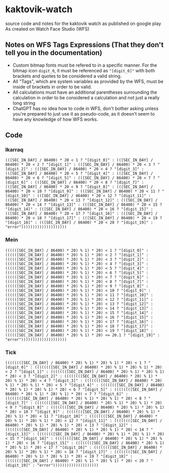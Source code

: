 # kaktovik-watch
source code and notes for the kaktovik watch as published on google play
As created on Watch Face Studio (WFS) 

## Notes on WFS Tags Expressions (That they don't tell you in the documentation)
- Custom bitmap fonts must be refered to in a specific manner. For the bitmap icon `digit_0`, it must be referenced as `"[digit_0]"` with both brackets and quotes to be considered a valid string.
- All "Tags", which are system variables as provided by the WFS, must be inside of brackets in order to be valid.
- All calculations must have an additional parentheses surrounding the calculation in order to be considered a calculation and not just a really long string
- ChatGPT has no idea how to code in WFS, don't bother asking unless you're prepared to just use it as pseudo-code, as it doesn't seem to have any knowledge of how WFS works.


## Code

### Ikarraq
```
(([SEC_IN_DAY] / 86400) * 20 < 1 ? "[digit_0]" : (([SEC_IN_DAY] / 86400) * 20 < 2 ? "[digit_1]" : (([SEC_IN_DAY] / 86400) * 20 < 3 ? "[digit_2]" : (([SEC_IN_DAY] / 86400) * 20 < 4 ? "[digit_3]" : (([SEC_IN_DAY] / 86400) * 20 < 5 ? "[digit_4]" : (([SEC_IN_DAY] / 86400) * 20 < 6 ? "[digit_5]" : (([SEC_IN_DAY] / 86400) * 20 < 7 ? "[digit_6]" : (([SEC_IN_DAY] / 86400) * 20 < 8 ? "[digit_7]" : (([SEC_IN_DAY] / 86400) * 20 < 9 ? "[digit_8]" : (([SEC_IN_DAY] / 86400) * 20 < 10 ? "[digit_9]" : (([SEC_IN_DAY] / 86400) * 20 < 11 ? "[digit_10]" : (([SEC_IN_DAY] / 86400) * 20 < 12 ? "[digit_11]" : (([SEC_IN_DAY] / 86400) * 20 < 13 ? "[digit_12]" : (([SEC_IN_DAY] / 86400) * 20 < 14 ? "[digit_13]" : (([SEC_IN_DAY] / 86400) * 20 < 15 ? "[digit_14]" : (([SEC_IN_DAY] / 86400) * 20 < 16 ? "[digit_15]" : (([SEC_IN_DAY] / 86400) * 20 < 17 ? "[digit_16]" : (([SEC_IN_DAY] / 86400) * 20 < 18 ? "[digit_17]" : (([SEC_IN_DAY] / 86400) * 20 < 19 ? "[digit_18]" : (([SEC_IN_DAY] / 86400) * 20 < 20 ? "[digit_19]" : "error"))))))))))))))))))))
```

### Mein
```
((((([SEC_IN_DAY] / 86400) * 20) % 1) * 20) < 1 ? "[digit_0]" : ((((([SEC_IN_DAY] / 86400) * 20) % 1) * 20) < 2 ? "[digit_1]" : ((((([SEC_IN_DAY] / 86400) * 20) % 1) * 20) < 3 ? "[digit_2]" : ((((([SEC_IN_DAY] / 86400) * 20) % 1) * 20) < 4 ? "[digit_3]" : ((((([SEC_IN_DAY] / 86400) * 20) % 1) * 20) < 5 ? "[digit_4]" : ((((([SEC_IN_DAY] / 86400) * 20) % 1) * 20) < 6 ? "[digit_5]" : ((((([SEC_IN_DAY] / 86400) * 20) % 1) * 20) < 7 ? "[digit_6]" : ((((([SEC_IN_DAY] / 86400) * 20) % 1) * 20) < 8 ? "[digit_7]" : ((((([SEC_IN_DAY] / 86400) * 20) % 1) * 20) < 9 ? "[digit_8]" : ((((([SEC_IN_DAY] / 86400) * 20) % 1) * 20) < 10 ? "[digit_9]" : ((((([SEC_IN_DAY] / 86400) * 20) % 1) * 20) < 11 ? "[digit_10]" : ((((([SEC_IN_DAY] / 86400) * 20) % 1) * 20) < 12 ? "[digit_11]" : ((((([SEC_IN_DAY] / 86400) * 20) % 1) * 20) < 13 ? "[digit_12]" : ((((([SEC_IN_DAY] / 86400) * 20) % 1) * 20) < 14 ? "[digit_13]" : ((((([SEC_IN_DAY] / 86400) * 20) % 1) * 20) < 15 ? "[digit_14]" : ((((([SEC_IN_DAY] / 86400) * 20) % 1) * 20) < 16 ? "[digit_15]" : ((((([SEC_IN_DAY] / 86400) * 20) % 1) * 20) < 17 ? "[digit_16]" : ((((([SEC_IN_DAY] / 86400) * 20) % 1) * 20) < 18 ? "[digit_17]" : ((((([SEC_IN_DAY] / 86400) * 20) % 1) * 20) < 19 ? "[digit_18]" : ((((([SEC_IN_DAY] / 86400) * 20) % 1) * 20) <= 20.1 ? "[digit_19]" : "error"))))))))))))))))))))
```

### Tick
```
((((((([SEC_IN_DAY] / 86400) * 20) % 1) * 20) % 1) * 20) < 1 ? "[digit_0]" : ((((((([SEC_IN_DAY] / 86400) * 20) % 1) * 20) % 1) * 20) < 2 ? "[digit_1]" : ((((((([SEC_IN_DAY] / 86400) * 20) % 1) * 20) % 1) * 20) < 3 ? "[digit_2]" : ((((((([SEC_IN_DAY] / 86400) * 20) % 1) * 20) % 1) * 20) < 4 ? "[digit_3]" : ((((((([SEC_IN_DAY] / 86400) * 20) % 1) * 20) % 1) * 20) < 5 ? "[digit_4]" : ((((((([SEC_IN_DAY] / 86400) * 20) % 1) * 20) % 1) * 20) < 6 ? "[digit_5]" : ((((((([SEC_IN_DAY] / 86400) * 20) % 1) * 20) % 1) * 20) < 7 ? "[digit_6]" : ((((((([SEC_IN_DAY] / 86400) * 20) % 1) * 20) % 1) * 20) < 8 ? "[digit_7]" : ((((((([SEC_IN_DAY] / 86400) * 20) % 1) * 20) % 1) * 20) < 9 ? "[digit_8]" : ((((((([SEC_IN_DAY] / 86400) * 20) % 1) * 20) % 1) * 20) < 10 ? "[digit_9]" : ((((((([SEC_IN_DAY] / 86400) * 20) % 1) * 20) % 1) * 20) < 11 ? "[digit_10]" : ((((((([SEC_IN_DAY] / 86400) * 20) % 1) * 20) % 1) * 20) < 12 ? "[digit_11]" : ((((((([SEC_IN_DAY] / 86400) * 20) % 1) * 20) % 1) * 20) < 13 ? "[digit_12]" : ((((((([SEC_IN_DAY] / 86400) * 20) % 1) * 20) % 1) * 20) < 14 ? "[digit_13]" : ((((((([SEC_IN_DAY] / 86400) * 20) % 1) * 20) % 1) * 20) < 15 ? "[digit_14]" : ((((((([SEC_IN_DAY] / 86400) * 20) % 1) * 20) % 1) * 20) < 16 ? "[digit_15]" : ((((((([SEC_IN_DAY] / 86400) * 20) % 1) * 20) % 1) * 20) < 17 ? "[digit_16]" : ((((((([SEC_IN_DAY] / 86400) * 20) % 1) * 20) % 1) * 20) < 18 ? "[digit_17]" : ((((((([SEC_IN_DAY] / 86400) * 20) % 1) * 20) % 1) * 20) < 19 ? "[digit_18]" : ((((((([SEC_IN_DAY] / 86400) * 20) % 1) * 20) % 1) * 20) < 20 ? "[digit_19]" : "error"))))))))))))))))))))
```

